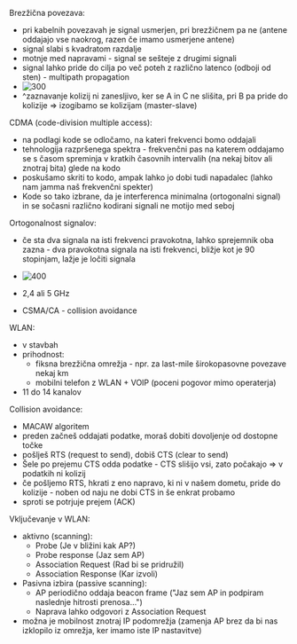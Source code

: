 Brezžična povezava:
- pri kabelnih povezavah je signal usmerjen, pri brezžičnem pa ne (antene oddajajo vse naokrog, razen če imamo usmerjene antene)
- signal slabi s kvadratom razdalje
- motnje med napravami - signal se sešteje z drugimi signali
- signal lahko pride do cilja po več poteh z različno latenco (odboji od sten) - multipath propagation
- ![300](Pasted%20image%2020240329100048.png)
- ^zaznavanje kolizij ni zanesljivo, ker se A in C ne slišita, pri B pa pride do kolizije => izogibamo se kolizijam (master-slave)

CDMA (code-division multiple access):
- na podlagi kode se odločamo, na kateri frekvenci bomo oddajali
- tehnologija razpršenega spektra - frekvenčni pas na katerem oddajamo se s časom spreminja v kratkih časovnih intervalih (na nekaj bitov ali znotraj bita) glede na kodo
- poskušamo skriti to kodo, ampak lahko jo dobi tudi napadalec (lahko nam jamma naš frekvenčni spekter)
- Kode so tako izbrane, da je interferenca minimalna (ortogonalni signal) in se sočasni različno kodirani signali ne motijo med seboj

Ortogonalnost signalov:
- če sta dva signala na isti frekvenci pravokotna, lahko sprejemnik oba zazna - dva pravokotna signala na isti frekvenci, bližje kot je 90 stopinjam, lažje je ločiti signala

- ![400](Pasted%20image%2020240329101053.png)
- 2,4 ali 5 GHz
- CSMA/CA - collision avoidance

WLAN:
- v stavbah
- prihodnost:
	- fiksna brezžična omrežja - npr. za last-mile širokopasovne povezave nekaj km
	- mobilni telefon z WLAN + VOIP (poceni pogovor mimo operaterja)
- 11 do 14 kanalov

Collision avoidance:
- MACAW algoritem
- preden začneš oddajati podatke, moraš dobiti dovoljenje od dostopne točke
- pošlješ RTS (request to send), dobiš CTS (clear to send)
- Šele po prejemu CTS odda podatke - CTS slišijo vsi, zato počakajo => v podatkih ni kolizij
- če pošljemo RTS, hkrati z eno napravo, ki ni v našem dometu, pride do kolizije - noben od naju ne dobi CTS in še enkrat probamo
- sproti se potrjuje prejem (ACK)

Vključevanje v WLAN:
- aktivno (scanning):
	- Probe (Je v bližini kak AP?)
	- Probe response (Jaz sem AP)
	- Association Request (Rad bi se pridružil)
	- Association Response (Kar izvoli)
- Pasivna izbira (passive scanning):
	- AP periodično oddaja beacon frame ("Jaz sem AP in podpiram naslednje hitrosti prenosa…")
	- Naprava lahko odgovori z Association Request
- možna je mobilnost znotraj IP podomrežja (zamenja AP brez da bi nas izklopilo iz omrežja, ker imamo iste IP nastavitve)